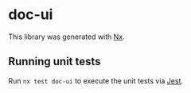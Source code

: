 # doc-ui

This library was generated with [Nx](https://nx.dev).

## Running unit tests

Run `nx test doc-ui` to execute the unit tests via [Jest](https://jestjs.io).
